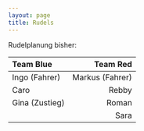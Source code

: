 ```yaml
---
layout: page
title: Rudels
---
```


Rudelplanung bisher:

| <span class="teamBlue">Team Blue</span> | <span class="teamRed">Team Red</span> |
| :-------------------------------------- | ------------------------------------: |
| Ingo (Fahrer)                           |                       Markus (Fahrer) |
| Caro                                    |                                 Rebby |
| Gina (Zustieg)                          |                                 Roman |
|                                         |                                  Sara |
